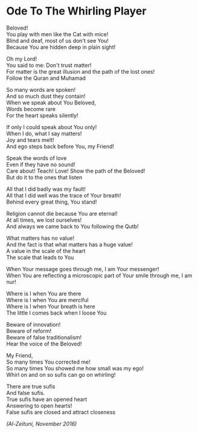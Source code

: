 # Ode To The Whirling Player

Beloved!<br />
You play with men like the Cat with mice!<br />
Blind and deaf, most of us don't see You!<br />
Because You are hidden deep in plain sight!

Oh my Lord!<br />
You said to me: Don't trust matter!<br />
For matter is the great illusion and the path of the lost ones!<br />
Follow the Quran and Muhamad

So many words are spoken!<br />
And so much dust they contain!<br />
When we speak about You Beloved,<br />
Words become rare<br />
For the heart speaks silently!

If only I could speak about You only!<br />
When I do, what I say matters!<br />
Joy and tears melt!<br />
And ego steps back before You, my Friend!

Speak the words of love<br />
Even if they have no sound!<br />
Care about! Teach! Love! Show the path of the Beloved!<br />
But do it to the ones that listen

All that I did badly was my fault!<br />
All that I did well was the trace of Your breath!<br />
Behind every great thing, You stand!

Religion cannot die because You are eternal!<br />
At all times, we lost ourselves!<br />
And always we came back to You following the Qutb!

What matters has no value!<br />
And the fact is that what matters has a huge value!<br />
A value in the scale of the heart<br />
The scale that leads to You

When Your message goes through me, I am Your messenger!<br />
When You are reflecting a microscopic part of Your smile through me, I am nur!

Where is I when You are there<br />
Where is I when You are merciful<br />
Where is I when Your breath is here<br />
The little I comes back when I loose You

Beware of innovation!<br />
Beware of reform!<br />
Beware of false traditionalism!<br />
Hear the voice of the Beloved!

My Friend,<br />
So many times You corrected me!<br />
So many times You showed me how small was my ego!<br />
Whirl on and on so sufis can go on whirling!

There are true sufis<br />
And false sufis.<br />
True sufis have an opened heart<br />
Answering to open hearts!<br />
False sufis are closed and attract closeness

*(Al-Zeituni, November 2016)*